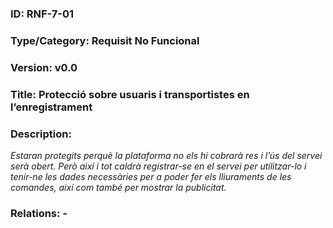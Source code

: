 ### ID: RNF-7-01
### Type/Category: Requisit No Funcional
### Version: v0.0
### Title: Protecció sobre usuaris i transportistes en l’enregistrament
### Description:
_Estaran protegits perquè la plataforma no els hi cobrarà res i l’ús del servei serà obert. Però així i tot caldrà registrar-se en el servei per utilitzar-lo i tenir-ne les dades necessàries per a poder fer els lliuraments de les comandes, així com també per mostrar la publicitat._
### Relations: -

